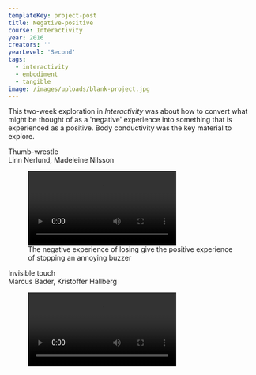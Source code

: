 ```yaml
---
templateKey: project-post
title: Negative-positive
course: Interactivity
year: 2016
creators: ''
yearLevel: 'Second'
tags:
  - interactivity
  - embodiment
  - tangible
image: /images/uploads/blank-project.jpg
---
```


This two-week exploration in _Interactivity_ was about how to convert what might be thought of as a 'negative' experience into something that is experienced as a positive. Body conductivity was the key material to explore.

<div class="section is-size-6">
<div class="title">Thumb-wrestle</div>
<div class="subtitle is-uppercase">Linn Nerlund, Madeleine Nilsson</div>
<figure>
<video controls src="/images/uploads/2016/thumb.mp4"></video>
<figcaption>
The negative experience of losing give the positive experience of stopping an annoying buzzer
</figcaption>
</figure>

</div>

<div class="section is-size-6">
<div class="title">Invisible touch</div>
<div class="subtitle is-uppercase">Marcus Bader, Kristoffer Hallberg</div>
<figure>
<video controls src="/images/uploads/2016/invisible-touch.mp4"></video>
</figure>

</div>

